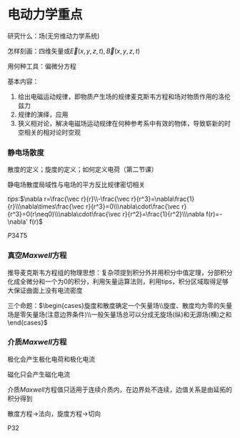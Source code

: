 # 电动力学重点
研究什么：场(无穷维动力学系统)

怎样刻画：四维矢量或$\vec E(x,y,z,t),\vec B(x,y,z,t)$

用何种工具：偏微分方程

基本内容：

1. 给出电磁运动规律，即物质产生场的规律麦克斯韦方程和场对物质作用的洛伦兹力
2. 规律的演绎，应用
3. 狭义相对论，解决电磁场运动规律在何种参考系中有效的物体，导致崭新的时空相关的相对论时空观

### 静电场散度

散度的定义；旋度的定义；如何定义电荷（第二节课）

静电场散度局域性与电场的平方反比规律密切相关

$tips:$$\nabla r=\frac{\vec r}{r}\\-\frac{\vec r}{r^3}=\nabla\frac{1}{r}\\\nabla\times\frac{\vec r}{r^3}=0\\\nabla\cdot\frac{\vec r}{r^3}=0(r\neq0)\\\nabla\cdot\frac{\vec r}{r^2}=\frac{1}{r^2}\\\nabla f(r)=-\nabla' f(r)$

$P34T5$

### 真空$Maxwell$方程

推导麦克斯韦方程组的物理思想：复杂项提到积分外并用积分中值定理，分部积分化成全微分和一个为0的积分，利用矢量运算法则，利用tips，积分区域取得足够大保证曲面上没有电流密度

三个命题：$\begin{cases}旋度和散度确定一个矢量场\\旋度、散度均为零的矢量场是零矢量场(注意边界条件)\\一般矢量场总可以分成无旋场(纵)和无源场(横)之和\end{cases}$

### 介质$Maxwell$方程

极化会产生极化电荷和极化电流

磁化只会产生磁化电流

介质$Maxwell$方程值只适用于连续介质内，在边界处不连续，边值关系是由延拓的积分得到

散度方程$\to$法向，旋度方程$\to$切向

P32
